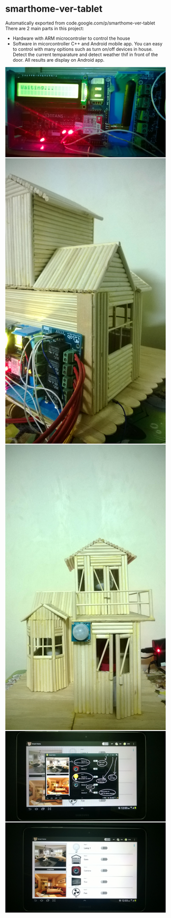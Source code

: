 # smarthome-ver-tablet
Automatically exported from code.google.com/p/smarthome-ver-tablet
There are 2 main parts in this project:
+ Hardware with ARM microcontroler to control the house
+ Software in micorcontroller C++ and Android mobile app.
You can easy to control with many opitions such as turn on/off devices in house. Detect the current temparature and 
detect weather thif in front of the door. All results are display on Android app.

![alt tag](https://github.com/icqrx/smarthome-ver-tablet/blob/master/smarthome.jpg)
![alt tag](https://github.com/icqrx/smarthome-ver-tablet/blob/master/smarthome1.jpg)
![alt tag](https://github.com/icqrx/smarthome-ver-tablet/blob/master/smarthome2.jpg)
![alt tag](https://github.com/icqrx/smarthome-ver-tablet/blob/master/smarthome3.jpg)
![alt tag](https://github.com/icqrx/smarthome-ver-tablet/blob/master/smarthome4.jpg)
